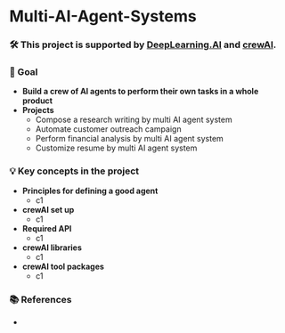 # Multi-AI-Agent-Systems

### 🛠️ This project is supported by [DeepLearning.AI](https://www.deeplearning.ai/) and [crewAI](https://www.crewai.com/).

### 🎯 Goal
- **Build a crew of AI agents to perform their own tasks in a whole product**
- **Projects**
  - Compose a research writing by multi AI agent system
  - Automate customer outreach campaign
  - Perform financial analysis by multi AI agent system
  - Customize resume by multi AI agent system

### 💡 Key concepts in the project
- **Principles for defining a good agent**
  - c1
- **crewAI set up**
  - c1
- **Required API**
  - c1
- **crewAI libraries**
  - c1
- **crewAI tool packages**
  - c1

### 📚 References
- 
